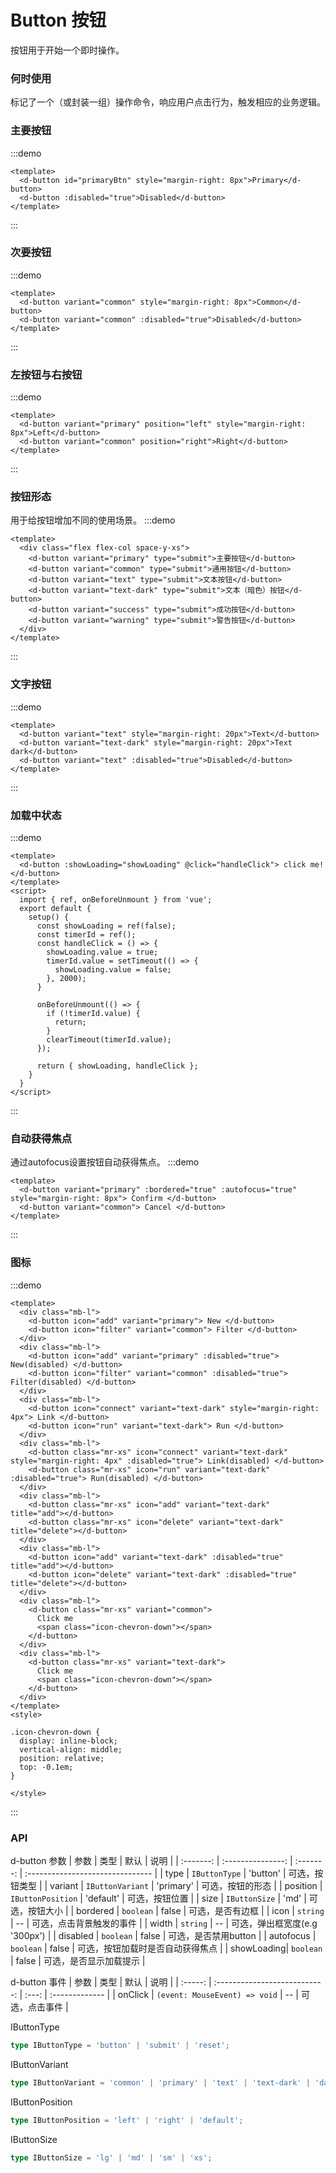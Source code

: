 # Button 按钮

按钮用于开始一个即时操作。

### 何时使用

标记了一个（或封装一组）操作命令，响应用户点击行为，触发相应的业务逻辑。

### 主要按钮

:::demo

```vue
<template>
  <d-button id="primaryBtn" style="margin-right: 8px">Primary</d-button>
  <d-button :disabled="true">Disabled</d-button>
</template>
```
:::
### 次要按钮

:::demo

```vue
<template>
  <d-button variant="common" style="margin-right: 8px">Common</d-button>
  <d-button variant="common" :disabled="true">Disabled</d-button>
</template>
```
:::

### 左按钮与右按钮

:::demo
```vue
<template>
  <d-button variant="primary" position="left" style="margin-right: 8px">Left</d-button>
  <d-button variant="common" position="right">Right</d-button>
</template>
```
:::



### 按钮形态
用于给按钮增加不同的使用场景。
:::demo
```vue
<template>
  <div class="flex flex-col space-y-xs">
    <d-button variant="primary" type="submit">主要按钮</d-button>
    <d-button variant="common" type="submit">通用按钮</d-button>
    <d-button variant="text" type="submit">文本按钮</d-button>
    <d-button variant="text-dark" type="submit">文本（暗色）按钮</d-button>
    <d-button variant="success" type="submit">成功按钮</d-button>
    <d-button variant="warning" type="submit">警告按钮</d-button>
  </div>
</template>
```
:::

### 文字按钮
:::demo
```vue
<template>
  <d-button variant="text" style="margin-right: 20px">Text</d-button>
  <d-button variant="text-dark" style="margin-right: 20px">Text dark</d-button>
  <d-button variant="text" :disabled="true">Disabled</d-button>
</template>
```
:::

### 加载中状态
:::demo
```vue
<template>
  <d-button :showLoading="showLoading" @click="handleClick"> click me! </d-button>
</template>
<script>
  import { ref, onBeforeUnmount } from 'vue';
  export default {
    setup() {
      const showLoading = ref(false);
      const timerId = ref();      
      const handleClick = () => {
        showLoading.value = true;
        timerId.value = setTimeout(() => {
          showLoading.value = false;
        }, 2000);
      }

      onBeforeUnmount(() => {
        if (!timerId.value) {
          return;
        }
        clearTimeout(timerId.value);
      });

      return { showLoading, handleClick };
    }
  }
</script>
```
:::

### 自动获得焦点
通过autofocus设置按钮自动获得焦点。
:::demo
```vue
<template>
  <d-button variant="primary" :bordered="true" :autofocus="true" style="margin-right: 8px"> Confirm </d-button>
  <d-button variant="common"> Cancel </d-button>
</template>
```
:::

### 图标

:::demo
```vue
<template>
  <div class="mb-l">
    <d-button icon="add" variant="primary"> New </d-button>
    <d-button icon="filter" variant="common"> Filter </d-button>
  </div>
  <div class="mb-l">
    <d-button icon="add" variant="primary" :disabled="true"> New(disabled) </d-button>
    <d-button icon="filter" variant="common" :disabled="true"> Filter(disabled) </d-button>
  </div>
  <div class="mb-l">
    <d-button icon="connect" variant="text-dark" style="margin-right: 4px"> Link </d-button>
    <d-button icon="run" variant="text-dark"> Run </d-button>
  </div>
  <div class="mb-l">
    <d-button class="mr-xs" icon="connect" variant="text-dark" style="margin-right: 4px" :disabled="true"> Link(disabled) </d-button>
    <d-button class="mr-xs" icon="run" variant="text-dark" :disabled="true"> Run(disabled) </d-button>
  </div>
  <div class="mb-l">
    <d-button class="mr-xs" icon="add" variant="text-dark" title="add"></d-button>
    <d-button class="mr-xs" icon="delete" variant="text-dark" title="delete"></d-button>
  </div>
  <div class="mb-l">
    <d-button icon="add" variant="text-dark" :disabled="true" title="add"></d-button>
    <d-button icon="delete" variant="text-dark" :disabled="true" title="delete"></d-button>
  </div>
  <div class="mb-l">
    <d-button class="mr-xs" variant="common">
      Click me
      <span class="icon-chevron-down"></span>
    </d-button>
  </div>
  <div class="mb-l">
    <d-button class="mr-xs" variant="text-dark">
      Click me
      <span class="icon-chevron-down"></span>
    </d-button>
  </div>
</template>
<style>

.icon-chevron-down {
  display: inline-block;
  vertical-align: middle;
  position: relative;
  top: -0.1em;
}

</style>
```
:::

### API
d-button 参数
|   参数    |       类型        |   默认    | 说明                             |
| :-------: | :---------------: | :-------: | :------------------------------- |
|   type    |   `IButtonType`   | 'button'  | 可选，按钮类型                   |
| variant  |  `IButtonVariant`   | 'primary' | 可选，按钮的形态                   |
| position  | `IButtonPosition` | 'default' | 可选，按钮位置                   |
|   size    |   `IButtonSize`   |   'md'    | 可选，按钮大小                   |
| bordered  |     `boolean`     |   false   | 可选，是否有边框                 |
|   icon    |     `string`      |    --     | 可选，点击背景触发的事件         |
|   width   |     `string`      |    --     | 可选，弹出框宽度(e.g '300px')    |
| disabled  |     `boolean`     |   false   | 可选，是否禁用button             |
| autofocus |     `boolean`     |   false   | 可选，按钮加载时是否自动获得焦点 |
| showLoading| `boolean` | false | 可选，是否显示加载提示 |

d-button 事件
|  参数   |             类型              | 默认  | 说明           |
| :-----: | :---------------------------: | :---: | :------------- |
| onClick | `(event: MouseEvent) => void` |  --   | 可选，点击事件 |


IButtonType 
``` typescript
type IButtonType = 'button' | 'submit' | 'reset';
```

IButtonVariant 
``` typescript
type IButtonVariant = 'common' | 'primary' | 'text' | 'text-dark' | 'danger' | 'success' | 'warning';
```

IButtonPosition 
``` typescript
type IButtonPosition = 'left' | 'right' | 'default';
```

IButtonSize
``` typescript
type IButtonSize = 'lg' | 'md' | 'sm' | 'xs';
```
